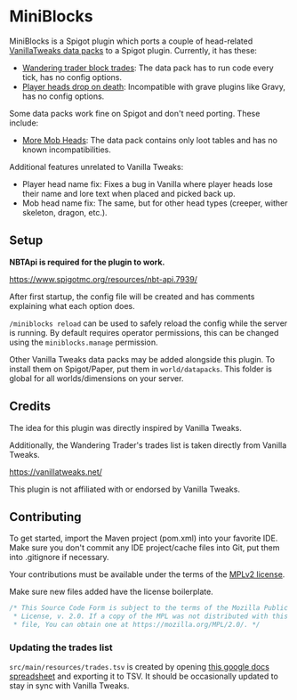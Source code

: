 # MiniBlocks

MiniBlocks is a Spigot plugin which ports a couple of head-related
[VanillaTweaks data packs](https://vanillatweaks.net/picker/datapacks/)
to a Spigot plugin. Currently, it has these:

- [Wandering trader block trades](https://vanillatweaks.net/share#CanB6U):
  The data pack has to run code every tick, has no config options.
- [Player heads drop on death](https://vanillatweaks.net/share#flGepK):
  Incompatible with grave plugins like Gravy, has no config options.

Some data packs work fine on Spigot and don't need porting. These
include:

- [More Mob Heads](https://vanillatweaks.net/share#XxZ9nY): The data
  pack contains only loot tables and has no known incompatibilities.

Additional features unrelated to Vanilla Tweaks:

- Player head name fix: Fixes a bug in Vanilla where player heads lose
  their name and lore text when placed and picked back up.
- Mob head name fix: The same, but for other head types (creeper, wither
  skeleton, dragon, etc.).

## Setup

**NBTApi is required for the plugin to work.**

<https://www.spigotmc.org/resources/nbt-api.7939/>

After first startup, the config file will be created and has comments
explaining what each option does.

`/miniblocks reload` can be used to safely reload the config while the
server is running. By default requires operator permissions, this can be
changed using the `miniblocks.manage` permission.

Other Vanilla Tweaks data packs may be added alongside this plugin. To
install them on Spigot/Paper, put them in `world/datapacks`. This folder
is global for all worlds/dimensions on your server.

## Credits

The idea for this plugin was directly inspired by Vanilla Tweaks.

Additionally, the Wandering Trader's trades list is taken directly from
Vanilla Tweaks.

<https://vanillatweaks.net/>

This plugin is not affiliated with or endorsed by Vanilla Tweaks.

## Contributing

To get started, import the Maven project (pom.xml) into your favorite
IDE. Make sure you don't commit any IDE project/cache files into Git,
put them into .gitignore if necessary.

Your contributions must be available under the terms of the [MPLv2 license](./LICENSE-MPL).

Make sure new files added have the license boilerplate.

```java
/* This Source Code Form is subject to the terms of the Mozilla Public
 * License, v. 2.0. If a copy of the MPL was not distributed with this
 * file, You can obtain one at https://mozilla.org/MPL/2.0/. */
```

### Updating the trades list

`src/main/resources/trades.tsv` is created by opening [this google docs
spreadsheet][1] and exporting it to TSV. It should be occasionally
updated to stay in sync with Vanilla Tweaks.

[1]: https://docs.google.com/spreadsheets/d/1udjXJUFiTCUUtfa7srQa4Ip8O3oCFYsq3AsD4Ax_7Dw/edit#gid=406953118
